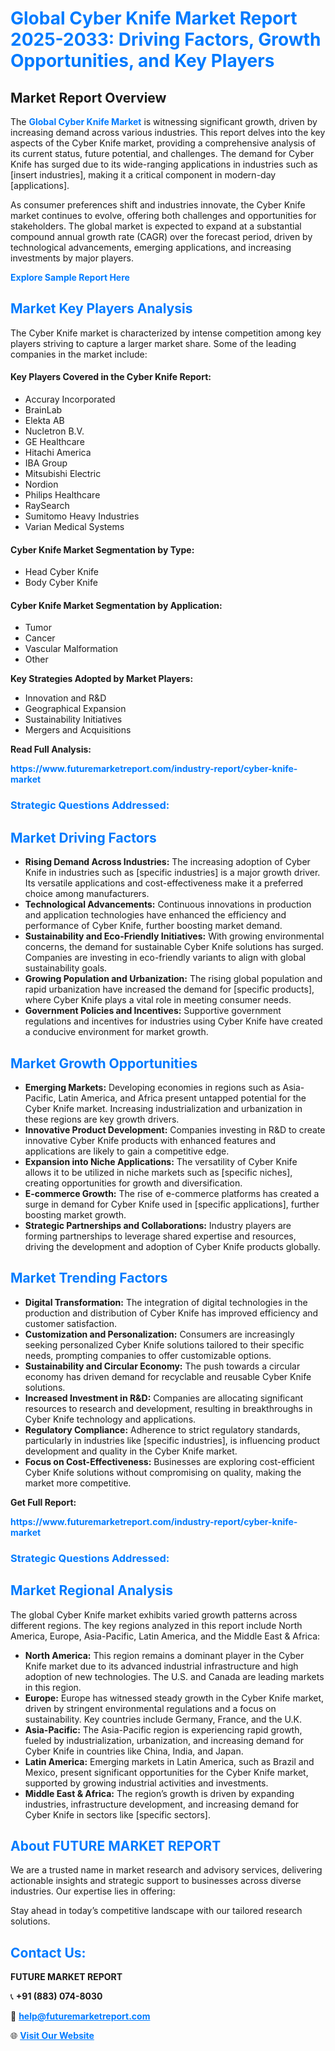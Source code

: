 <h1 style="color: #007BFF;">Global Cyber Knife Market Report 2025-2033: Driving Factors, Growth Opportunities, and Key Players</h1>

<section id="overview">
<h2>Market Report Overview</h2>
<p>The <a href="https://www.futuremarketreport.com/industry-report/cyber-knife-market" style="color: #007BFF; text-decoration: none;"><strong>Global Cyber Knife Market</strong></a> is witnessing significant growth, driven by increasing demand across various industries. This report delves into the key aspects of the Cyber Knife market, providing a comprehensive analysis of its current status, future potential, and challenges. The demand for Cyber Knife has surged due to its wide-ranging applications in industries such as [insert industries], making it a critical component in modern-day [applications].</p>
<p>As consumer preferences shift and industries innovate, the Cyber Knife market continues to evolve, offering both challenges and opportunities for stakeholders. The global market is expected to expand at a substantial compound annual growth rate (CAGR) over the forecast period, driven by technological advancements, emerging applications, and increasing investments by major players.</p>
</section>

<section id="overview">
<p><a href="https://www.futuremarketreport.com/request-sample/reportId=42575" style="color: #007BFF; text-decoration: none;"><strong>Explore Sample Report Here</strong></a></p>
</section>

<section id="key-players">
<h2 style="color: #007BFF;">Market Key Players Analysis</h2>
<p>The Cyber Knife market is characterized by intense competition among key players striving to capture a larger market share. Some of the leading companies in the market include:</p>
<h4>Key Players Covered in the Cyber Knife Report:</h4>
<ul><li>Accuray Incorporated</li><li>BrainLab</li><li>Elekta AB</li><li>Nucletron B.V.</li><li>GE Healthcare</li><li>Hitachi America</li><li>IBA Group</li><li>Mitsubishi Electric</li><li>Nordion</li><li>Philips Healthcare</li><li>RaySearch</li><li>Sumitomo Heavy Industries</li><li>Varian Medical Systems</li></ul>
<h4>Cyber Knife Market Segmentation by Type:</h4>
<ul><li>Head Cyber Knife</li><li>Body Cyber Knife</li></ul>

<h4>Cyber Knife Market Segmentation by Application:</h4>
<ul><li>Tumor</li><li>Cancer</li><li>Vascular Malformation</li><li>Other</li></ul>
<p><strong>Key Strategies Adopted by Market Players:</strong></p>
<ul>
<li>Innovation and R&D</li>
<li>Geographical Expansion</li>
<li>Sustainability Initiatives</li>
<li>Mergers and Acquisitions</li>
</ul>
</section>

<section>
<p><strong>Read Full Analysis: </strong></p><a href="https://www.futuremarketreport.com/industry-report/cyber-knife-market" style="color: #007BFF; text-decoration: none;"><strong>https://www.futuremarketreport.com/industry-report/cyber-knife-market</strong></a>
<h3 style="color: #007BFF;">Strategic Questions Addressed:</h3>
</section>

<section id="driving-factors">
<h2 style="color: #007BFF;">Market Driving Factors</h2>
<ul>
<li><strong>Rising Demand Across Industries:</strong> The increasing adoption of Cyber Knife in industries such as [specific industries] is a major growth driver. Its versatile applications and cost-effectiveness make it a preferred choice among manufacturers.</li>
<li><strong>Technological Advancements:</strong> Continuous innovations in production and application technologies have enhanced the efficiency and performance of Cyber Knife, further boosting market demand.</li>
<li><strong>Sustainability and Eco-Friendly Initiatives:</strong> With growing environmental concerns, the demand for sustainable Cyber Knife solutions has surged. Companies are investing in eco-friendly variants to align with global sustainability goals.</li>
<li><strong>Growing Population and Urbanization:</strong> The rising global population and rapid urbanization have increased the demand for [specific products], where Cyber Knife plays a vital role in meeting consumer needs.</li>
<li><strong>Government Policies and Incentives:</strong> Supportive government regulations and incentives for industries using Cyber Knife have created a conducive environment for market growth.</li>
</ul>
</section>

<section id="growth-opportunities">
<h2 style="color: #007BFF;">Market Growth Opportunities</h2>
<ul>
<li><strong>Emerging Markets:</strong> Developing economies in regions such as Asia-Pacific, Latin America, and Africa present untapped potential for the Cyber Knife market. Increasing industrialization and urbanization in these regions are key growth drivers.</li>
<li><strong>Innovative Product Development:</strong> Companies investing in R&D to create innovative Cyber Knife products with enhanced features and applications are likely to gain a competitive edge.</li>
<li><strong>Expansion into Niche Applications:</strong> The versatility of Cyber Knife allows it to be utilized in niche markets such as [specific niches], creating opportunities for growth and diversification.</li>
<li><strong>E-commerce Growth:</strong> The rise of e-commerce platforms has created a surge in demand for Cyber Knife used in [specific applications], further boosting market growth.</li>
<li><strong>Strategic Partnerships and Collaborations:</strong> Industry players are forming partnerships to leverage shared expertise and resources, driving the development and adoption of Cyber Knife products globally.</li>
</ul>
</section>

<section id="trending-factors">
<h2 style="color: #007BFF;">Market Trending Factors</h2>
<ul>
<li><strong>Digital Transformation:</strong> The integration of digital technologies in the production and distribution of Cyber Knife has improved efficiency and customer satisfaction.</li>
<li><strong>Customization and Personalization:</strong> Consumers are increasingly seeking personalized Cyber Knife solutions tailored to their specific needs, prompting companies to offer customizable options.</li>
<li><strong>Sustainability and Circular Economy:</strong> The push towards a circular economy has driven demand for recyclable and reusable Cyber Knife solutions.</li>
<li><strong>Increased Investment in R&D:</strong> Companies are allocating significant resources to research and development, resulting in breakthroughs in Cyber Knife technology and applications.</li>
<li><strong>Regulatory Compliance:</strong> Adherence to strict regulatory standards, particularly in industries like [specific industries], is influencing product development and quality in the Cyber Knife market.</li>
<li><strong>Focus on Cost-Effectiveness:</strong> Businesses are exploring cost-efficient Cyber Knife solutions without compromising on quality, making the market more competitive.</li>
</ul>
</section>

<section>
<p><strong>Get Full Report: </strong></p><a href="https://www.futuremarketreport.com/industry-report/cyber-knife-market" style="color: #007BFF; text-decoration: none;"><strong>https://www.futuremarketreport.com/industry-report/cyber-knife-market</strong></a>
<h3 style="color: #007BFF;">Strategic Questions Addressed:</h3>
</section>


<section id="regional-analysis">
<h2 style="color: #007BFF;">Market Regional Analysis</h2>
<p>The global Cyber Knife market exhibits varied growth patterns across different regions. The key regions analyzed in this report include North America, Europe, Asia-Pacific, Latin America, and the Middle East & Africa:</p>
<ul>
<li><strong>North America:</strong> This region remains a dominant player in the Cyber Knife market due to its advanced industrial infrastructure and high adoption of new technologies. The U.S. and Canada are leading markets in this region.</li>
<li><strong>Europe:</strong> Europe has witnessed steady growth in the Cyber Knife market, driven by stringent environmental regulations and a focus on sustainability. Key countries include Germany, France, and the U.K.</li>
<li><strong>Asia-Pacific:</strong> The Asia-Pacific region is experiencing rapid growth, fueled by industrialization, urbanization, and increasing demand for Cyber Knife in countries like China, India, and Japan.</li>
<li><strong>Latin America:</strong> Emerging markets in Latin America, such as Brazil and Mexico, present significant opportunities for the Cyber Knife market, supported by growing industrial activities and investments.</li>
<li><strong>Middle East & Africa:</strong> The region’s growth is driven by expanding industries, infrastructure development, and increasing demand for Cyber Knife in sectors like [specific sectors].</li>
</ul>
</section>

<footer>
<h2 style="color: #007BFF;">About FUTURE MARKET REPORT</h2>
<p>We are a trusted name in market research and advisory services, delivering actionable insights and strategic support to businesses across diverse industries. Our expertise lies in offering:</p>

<p>Stay ahead in today’s competitive landscape with our tailored research solutions.</p>

<h2 style="color: #007BFF;">Contact Us:</h2>
<p><strong>FUTURE MARKET REPORT</strong></p>
<p>📞 <strong>+91 (883) 074-8030</strong></p>
<p>📧 <strong><a href="mailto:help@futuremarketreport.com" style="color: #007BFF;">help@futuremarketreport.com</a></strong></p>
<p>🌐 <strong><a href="https://www.futuremarketreport.com/" style="color: #007BFF;">Visit Our Website</a></strong></p>
</footer>